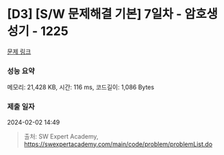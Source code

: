 # [D3] [S/W 문제해결 기본] 7일차 - 암호생성기 - 1225 

[문제 링크](https://swexpertacademy.com/main/code/problem/problemDetail.do?contestProbId=AV14uWl6AF0CFAYD) 

### 성능 요약

메모리: 21,428 KB, 시간: 116 ms, 코드길이: 1,086 Bytes

### 제출 일자

2024-02-02 14:49



> 출처: SW Expert Academy, https://swexpertacademy.com/main/code/problem/problemList.do